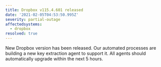 ```yaml
---
title: Dropbox v115.4.601 released
date: '2021-02-05T04:53:50.995Z'
severity: partial-outage
affectedsystems:
  - dropbox
resolved: true
---
```

New Dropbox version has been released. Our automated processes are building a new key extraction agent to support it. All agents should automatically upgrade within the next 5 hours.

<!--- language code: en -->
